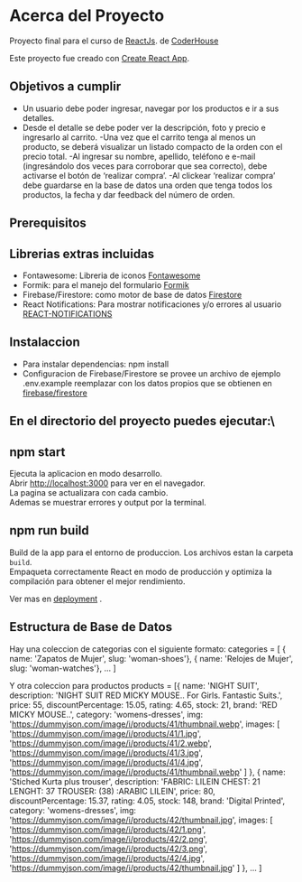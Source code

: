# Acerca del Proyecto

Proyecto final para el curso de [ReactJs](https://reactjs.org/). de [CoderHouse](https://www.coderhouse.es/online/reactjs)

Este proyecto fue creado con [Create React App](https://github.com/facebook/create-react-app).

## Objetivos a cumplir

- Un usuario debe poder ingresar, navegar por los productos e ir a sus detalles.
- Desde el detalle se debe poder ver la descripción, foto y precio e ingresarlo al
carrito.
-Una vez que el carrito tenga al menos un producto, se deberá visualizar un
listado compacto de la orden con el precio total.
-Al ingresar su nombre, apellido, teléfono e e-mail (ingresándolo dos veces para
corroborar que sea correcto), debe activarse el botón de ‘realizar compra’.
-Al clickear ‘realizar compra’ debe guardarse en la base de datos una orden que
tenga todos los productos, la fecha y dar feedback del número de orden.

## Prerequisitos

## Librerias extras incluidas

- Fontawesome: Libreria de iconos [Fontawesome](https://fontawesome.com/v5/docs/web/use-with/react)
- Formik: para el manejo del formulario [Formik](https://formik.org/)
- Firebase/Firestore: como motor de base de datos [Firestore](https://firebase.google.com/docs/firestore)
- React Notifications: Para mostrar notificaciones y/o errores al usuario [REACT-NOTIFICATIONS](https://teodosii.github.io/react-notifications-component/)

## Instalaccion

- Para instalar dependencias: npm install
- Configuracion de Firebase/Firestore se provee un archivo de ejemplo .env.example reemplazar con los datos propios que se obtienen en [firebase/firestore](https://console.firebase.google.com/)

## En el directorio del proyecto puedes ejecutar:\

## npm start

Ejecuta la aplicacion en modo desarrollo.\
Abrir [http://localhost:3000](http://localhost:3000) para ver en el navegador. \
La pagina se actualizara con cada cambio.\
Ademas se muestrar errores y output por la terminal.

## npm run build

Build de la app para el entorno de produccion. Los archivos estan la carpeta `build`.\
Empaqueta correctamente React en modo de producción y optimiza la compilación para obtener el mejor rendimiento.

Ver mas en [deployment](https://facebook.github.io/create-react-app/docs/deployment) .

## Estructura de Base de Datos
Hay una coleccion de categorias con el siguiente formato:
    categories = [
        { name: 'Zapatos de Mujer', slug: 'woman-shoes'},
        { name: 'Relojes de Mujer', slug: 'woman-watches'},
        ...
    ]

Y otra coleccion para productos
    products = [{
        name: 'NIGHT SUIT',
        description: 'NIGHT SUIT RED MICKY MOUSE..  For Girls. Fantastic Suits.',
        price: 55,
        discountPercentage: 15.05,
        rating: 4.65,
        stock: 21,
        brand: 'RED MICKY MOUSE..',
        category: 'womens-dresses',
        img: 'https://dummyjson.com/image/i/products/41/thumbnail.webp',
        images: [
            'https://dummyjson.com/image/i/products/41/1.jpg',
            'https://dummyjson.com/image/i/products/41/2.webp',
            'https://dummyjson.com/image/i/products/41/3.jpg',
            'https://dummyjson.com/image/i/products/41/4.jpg',
            'https://dummyjson.com/image/i/products/41/thumbnail.webp'
        ]
        },
        {
        name: 'Stiched Kurta plus trouser',
        description: 'FABRIC: LILEIN CHEST: 21 LENGHT: 37 TROUSER: (38) :ARABIC LILEIN',
        price: 80,
        discountPercentage: 15.37,
        rating: 4.05,
        stock: 148,
        brand: 'Digital Printed',
        category: 'womens-dresses',
        img: 'https://dummyjson.com/image/i/products/42/thumbnail.jpg',
        images: [
            'https://dummyjson.com/image/i/products/42/1.png',
            'https://dummyjson.com/image/i/products/42/2.png',
            'https://dummyjson.com/image/i/products/42/3.png',
            'https://dummyjson.com/image/i/products/42/4.jpg',
            'https://dummyjson.com/image/i/products/42/thumbnail.jpg'
        ]
        },
        ...
    ]
